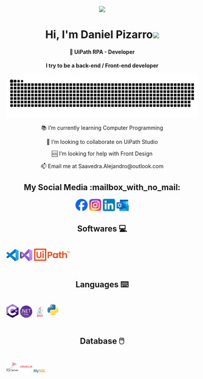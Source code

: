 <p align="center">
  <img style="width:8rem; height:auto" src="[https://cdn.dribbble.com/users/1787323/screenshots/10091971/media/d43c019bfeff34be8816481e843ea8c1.png()](https://www.royalcyber.com/blog/wp-content/uploads/2021/12/uipath-automation-img.svg)"/>
</p>

<h1 align="center">Hi, I'm Daniel Pizarro<img width="30px" src="https://raw.githubusercontent.com/iampavangandhi/iampavangandhi/master/gifs/Hi.gif"></h1>
<h4 font-size="20" align="center">🤖 UiPath RPA - Developer</h4>
<h4 font-size="20" align="center"> I try to be a back-end / Front-end developer</h4>
<p align="center">
  <img  src="https://raw.githubusercontent.com/Elanza-48/Elanza-48/main/resources/img/github-contribution-grid-snake.svg" alt="example" />
</p>

<div align="center">
  <p>📚 I’m currently learning Computer Programming</p>
  <p>🤝 I’m looking to collaborate on UiPath Studio</p>
  <p>🆘 I’m looking for help with Front Design</p>
  <p>📫 Email me at Saavedra.Alejandro@outlook.com</p>
</div>

<h2 align="center">My Social Media :mailbox_with_no_mail:</h2>
<div align="center">
  <a href="https://www.facebook.com/DanielAlejandroPizarro" target="_blank"><img src="image/facebook.svg" alt="Icono de Facebook" style="width:2rem; height:auto;" /></a>
  <a href="https://www.instagram.com/danielpizarro_/" target="_blank"><img src="image/instagram.svg" alt="Icono de Instagram" style="width:2rem; height:auto;" /></a>
  <a href="https://www.linkedin.com/in/daniel-pizarro-saavedra/" target="_blank"><img src="image/linkedin.svg" alt="Icono de Linkedln" style="width:2rem; height:auto;" /></a>
  <a href="mailto:Saavedra.Alejandro@outlook.com?Subject=Request,%20from%20Github" target=_blank><img src="image/outlook.svg" alt="Icono de Outlook" style="width:2rem; height:auto;" /></a>
</div>

<div align="center">
  <h2>Softwares 💻</h2>
  <div align="center" style="display: flex; flex-direction: row">
    <p>
      <img src="image/visual-studio-code.svg" alt="Icono de Visual Studio Code" style="width:2rem; height:auto;" />
      <img src="image/visual-studio.svg" alt="Icono de Visual Studio" style="width:2rem; height:auto;" />
      <img src="image/UiPath.svg" alt="Icono de UiPath Studio" style="width:6rem; height:auto;" />
    </p>
  </div>
</div>

<div align="center">
  <h2>Languages ⌨️</h2>
  <div align="center" style="display: flex; flex-direction: row">
    <p>
      <img src="image/CSharp.svg" alt="Icono de C#" style="width:2rem; height:auto;" />
      <img src="image/ASP.svg" alt="Icono de ASP .Net Core" style="width:2rem; height:auto;" />
      <img src="image/java.svg" alt="Icono de Java" style="width:2rem; height:auto;" />
      <img src="image/python.svg" alt="Icono de Python" style="width:2rem; height:auto;" />
    </p>
  </div>
</div>

<div align="center">
  <h2>Database 🖱️</h2>
  <div align="center" style="display: flex; flex-direction: row">
    <p>
      <img src="image/SQLServer.svg" alt="Icono de SQL Server" style="width:2rem; height:auto;" />
      <img src="image/oracle.svg" alt="Icono de Oracle" style="width:2rem; height:auto;" />
      <img src="image/MySQL.svg" alt="Icono de MySQL" style="width:2rem; height:auto;" />
    </p>
  </div>
</div>
<!--
**DanielPizarroDeveloper/DanielPizarroDeveloper** is a ✨ _special_ ✨ repository because its `README.md` (this file) appears on your GitHub profile.

Here are some ideas to get you started:

- 🔭 I’m currently working on ...
- 🌱 I’m currently learning ...
- 👯 I’m looking to collaborate on ...
- 🤔 I’m looking for help with ...
- 💬 Ask me about ...
- 📫 How to reach me: ...
- 😄 Pronouns: ...
- ⚡ Fun fact: ...
-->
